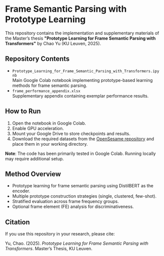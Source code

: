 # Frame Semantic Parsing with Prototype Learning

This repository contains the implementation and supplementary materials of the Master’s thesis **"Prototype Learning for Frame Semantic Parsing with Transformers"** by Chao Yu (KU Leuven, 2025).

## Repository Contents
- `Prototype_Learning_for_Frame_Semantic_Parsing_with_Transformers.ipynb`  
  Main Google Colab notebook implementing prototype-based learning methods for frame semantic parsing.
- `frame_performance_appendix.xlsx`  
  Supplementary appendix containing exemplar performance results.

## How to Run
1. Open the notebook in Google Colab.  
2. Enable GPU acceleration.  
3. Mount your Google Drive to store checkpoints and results.  
4. Download the required datasets from the [OpenSesame repository](https://github.com/swabhs/open-sesame) and place them in your working directory.

**Note**: The code has been primarily tested in Google Colab. Running locally may require additional setup.

## Method Overview
- Prototype learning for frame semantic parsing using DistilBERT as the encoder.  
- Multiple prototype construction strategies (single, clustered, few-shot).  
- Stratified evaluation across frame frequency groups.  
- Optional frame element (FE) analysis for discriminativeness.

## Citation
If you use this repository in your research, please cite:

Yu, Chao. (2025). *Prototype Learning for Frame Semantic Parsing with Transformers*. Master’s Thesis, KU Leuven.
